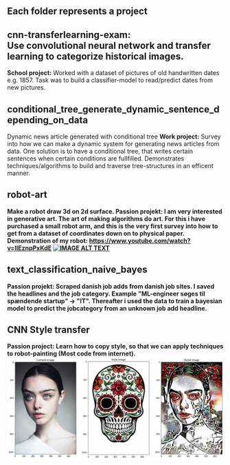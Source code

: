 ## Each folder represents a project

## cnn-transferlearning-exam:<br /> Use convolutional neural network and transfer learning to categorize historical images. 
<b>School project:</b> Worked with a dataset of pictures of old handwritten dates e.g. 1857. Task was to build a classifier-model to read/predict dates from new pictures. 

## conditional_tree_generate_dynamic_sentence_depending_on_data <br />
Dynamic news article generated with conditional tree
<b>Work project:</b> Survey into how we can make a dynamic system for generating news articles from data.
One solution is to have a conditional tree, that writes certain sentences when certain conditions are fullfilled. Demonstrates techniques/algorithms to build and traverse tree-structures in an efficent manner.

## robot-art <b />
Make a robot draw 3d on 2d surface.
<b>Passion projekt:</b> I am very interested in generative art. The art of making algorithms do art. For this i have purchased a small robot arm, and
this is the very first survey into how to get from a dataset of coordinates down on to physical paper.
<br>
<b>Demonstration of my robot:</b>
https://www.youtube.com/watch?v=IIEznpPxKdE
[![IMAGE ALT TEXT](http://img.youtube.com/vi/IIEznpPxKdE/0.jpg)](http://www.youtube.com/watch?v=IIEznpPxKdE "Video Title")

## text_classification_naive_bayes <br />
<b>Passion projekt:</b> Scraped danish job adds from  danish job sites. I saved the headlines and the job category. Example "ML-engineer søges til spændende startup" -> "IT". Thereafter i used the data to train a bayesian model to predict the jobcategory from an unknown job add headline.


## CNN Style transfer
<b>Passion project:</b> Learn how to copy style, so that we can apply techniques to robot-painting (Most code from internet).
<img src="cnn-style-transfer/skull-lady.png" align="left" />
